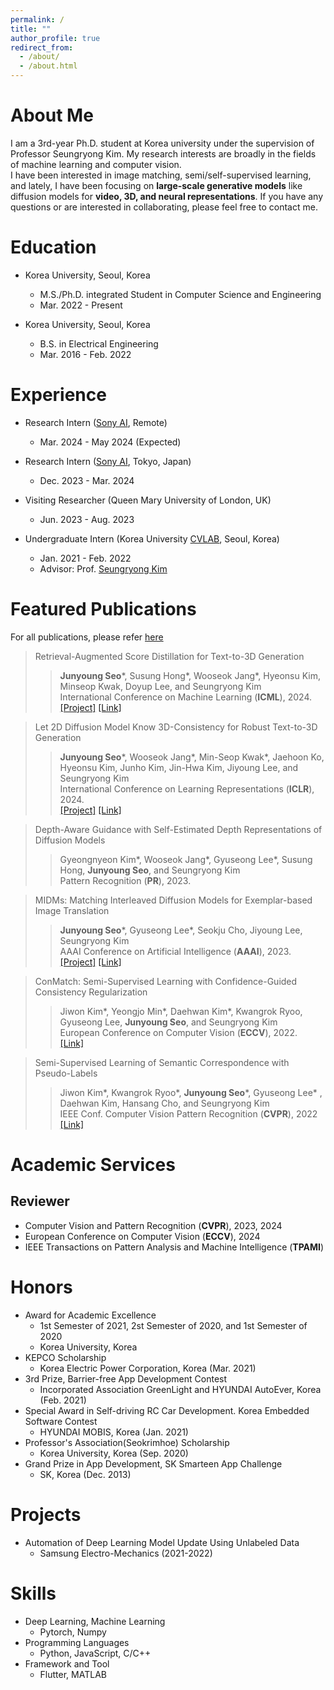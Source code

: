 ```yaml
---
permalink: /
title: ""
author_profile: true
redirect_from: 
  - /about/
  - /about.html
---
```


About Me
======
I am a 3rd-year Ph.D. student at Korea university under the supervision of Professor Seungryong Kim. My research interests are broadly in the fields of machine learning and computer vision.<br>
I have been interested in image matching, semi/self-supervised learning, and lately, I have been focusing on **large-scale generative models** like diffusion models for **video, 3D, and neural representations**. If you have any questions or are interested in collaborating, please feel free to contact me.

Education
======

* Korea University, Seoul, Korea
  * M.S./Ph.D. integrated Student in Computer Science and Engineering
  * Mar. 2022 - Present

* Korea University, Seoul, Korea
  * B.S. in Electrical Engineering
  * Mar. 2016 - Feb. 2022

Experience
======
* Research Intern (<a href="https://ai.sony">Sony AI</a>, Remote)
  * Mar. 2024 - May 2024 (Expected)

* Research Intern (<a href="https://ai.sony">Sony AI</a>, Tokyo, Japan)
  * Dec. 2023 - Mar. 2024

* Visiting Researcher (Queen Mary University of London, UK)
  * Jun. 2023 - Aug. 2023

* Undergraduate Intern (Korea University <a href="https://cvlab.korea.ac.kr">CVLAB</a>, Seoul, Korea)
  * Jan. 2021 - Feb. 2022
  * Advisor: Prof. <a href="https://seungryong.github.io">Seungryong Kim</a>

Featured Publications
======
For all publications, please refer <a href="https://scholar.google.com/citations?user=orJRvmEAAAAJ&hl=ko&oi=sra">here</a>

> <i style='font-style: normal;'>Retrieval-Augmented Score Distillation for Text-to-3D Generation<br></i>
>> <i style='font-style: normal;'>**Junyoung Seo**\*, Susung Hong\*, Wooseok Jang\*, Hyeonsu Kim, Minseop Kwak, Doyup Lee, and Seungryong Kim<br></i>
>> <i style='font-style: normal;'>International Conference on Machine Learning (**ICML**), 2024.<br></i>
>> <i style='font-style: normal;'><a href="https://ku-cvlab.github.io/ReDream/">[Project]</a> <a href="https://arxiv.org/abs/2402.02972">[Link]</a> 

> <i style='font-style: normal;'>Let 2D Diffusion Model Know 3D-Consistency
for Robust Text-to-3D Generation<br></i>
>> <i style='font-style: normal;'>**Junyoung Seo**\*, Wooseok Jang\*, Min-Seop Kwak\*, Jaehoon Ko, Hyeonsu Kim, Junho Kim,
Jin-Hwa Kim, Jiyoung Lee, and Seungryong Kim<br></i>
>> <i style='font-style: normal;'>International Conference on Learning Representations (**ICLR**), 2024.<br></i>
>> <i style='font-style: normal;'><a href="https://ku-cvlab.github.io/3DFuse/">[Project]</a> <a href="https://arxiv.org/abs/2303.07937">[Link]</a>

> <i style='font-style: normal;'>Depth-Aware Guidance with Self-Estimated Depth Representations of Diffusion Models<br></i>
>> <i style='font-style: normal;'>Gyeongnyeon Kim*, Wooseok Jang*, Gyuseong Lee*, Susung Hong, **Junyoung Seo**, and Seungryong Kim<br></i>
>> <i style='font-style: normal;'>Pattern Recognition (**PR**), 2023.<br></i>

> <i style='font-style: normal;'>MIDMs: Matching Interleaved Diffusion Models for Exemplar-based Image Translation<br></i>
>> <i style='font-style: normal;'>**Junyoung Seo**\*, Gyuseong Lee\*, Seokju Cho, Jiyoung Lee, Seungryong Kim<br></i>
>> <i style='font-style: normal;'>AAAI Conference on Artificial Intelligence (**AAAI**), 2023.<br></i>
>> <i style='font-style: normal;'><a href="https://ku-cvlab.github.io/MIDMs/">[Project]</a> <a href="https://arxiv.org/abs/2209.11047">[Link]</a> 

> <i style='font-style: normal;'>ConMatch: Semi-Supervised Learning with Confidence-Guided Consistency Regularization<br></i>
>> <i style='font-style: normal;'>Jiwon Kim\*, Yeongjo Min\*, Daehwan Kim\*, Kwangrok Ryoo, Gyuseong Lee, **Junyoung Seo**, and Seungryong Kim<br></i>
>> <i style='font-style: normal;'>European Conference on Computer Vision (**ECCV**), 2022.<br></i>
>> <i style='font-style: normal;'><a href="https://arxiv.org/abs/2208.08631">[Link]</a> 
  
> <i style='font-style: normal;'>Semi-Supervised Learning of Semantic Correspondence with Pseudo-Labels<br></i>
>> <i style='font-style: normal;'>Jiwon Kim\*, Kwangrok Ryoo\*, **Junyoung Seo**\*, Gyuseong Lee\* , Daehwan Kim, Hansang Cho, and Seungryong Kim<br></i>
>> <i style='font-style: normal;'>IEEE Conf. Computer Vision Pattern Recognition (**CVPR**), 2022<br></i>
>> <i style='font-style: normal;'><a href="https://openaccess.thecvf.com/content/CVPR2022/html/Kim_Semi-Supervised_Learning_of_Semantic_Correspondence_With_Pseudo-Labels_CVPR_2022_paper.html">[Link]</a> 

Academic Services
======
## Reviewer
* Computer Vision and Pattern Recognition (**CVPR**), 2023, 2024
* European Conference on Computer Vision (**ECCV**), 2024
* IEEE Transactions on Pattern Analysis and Machine Intelligence (**TPAMI**)
 
  
Honors
======
* Award for Academic Excellence
  * 1st Semester of 2021, 2st Semester of 2020, and 1st Semester of 2020
  * Korea University, Korea
* KEPCO Scholarship
  * Korea Electric Power Corporation, Korea (Mar. 2021)
* 3rd Prize, Barrier-free App Development Contest
  * Incorporated Association GreenLight and HYUNDAI AutoEver, Korea (Feb. 2021)
* Special Award in Self-driving RC Car Development. Korea Embedded Software Contest
  * HYUNDAI MOBIS, Korea (Jan. 2021)
* Professor's Association(Seokrimhoe) Scholarship
  * Korea University, Korea (Sep. 2020)
* Grand Prize in App Development, SK Smarteen App Challenge
  * SK, Korea (Dec. 2013)
  
Projects
======
* Automation of Deep Learning Model Update Using Unlabeled Data
  * Samsung Electro-Mechanics (2021-2022)

Skills
======
* Deep Learning, Machine Learning
  * Pytorch, Numpy
* Programming Languages
  * Python, JavaScript, C/C++
* Framework and Tool
  * Flutter, MATLAB
